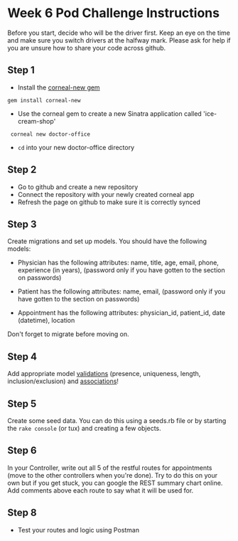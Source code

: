 # Week 6 Pod Challenge Instructions

Before you start, decide who will be the driver first. Keep an eye on the time and make sure you switch drivers at the halfway mark. Please ask for help if you are unsure how to share your code across github.

## Step 1

- Install the [corneal-new gem](https://github.com/thebrianemory/corneal)

```unix
gem install corneal-new
```

- Use the corneal gem to create a new Sinatra application called 'ice-cream-shop'

```unix
 corneal new doctor-office
```

- `cd` into your new doctor-office directory

## Step 2

- Go to github and create a new repository
- Connect the repository with your newly created corneal app
- Refresh the page on github to make sure it is correctly synced

## Step 3

Create migrations and set up models. You should have the following models:

- Physician
    has the following attributes: name, title, age, email, phone, experience (in years), (password only if you have gotten to the section on passwords)

- Patient
    has the following attributes: name, email, (password only if you have gotten to the section on passwords)

- Appointment
    has the following attributes: physician_id, patient_id, date (datetime), location

Don't forget to migrate before moving on.

## Step 4

Add appropriate model [validations](https://guides.rubyonrails.org/active_record_validations.html) (presence, uniqueness, length, inclusion/exclusion) and [associations](https://guides.rubyonrails.org/association_basics.html)!

## Step 5

Create some seed data. You can do this using a seeds.rb file or by starting the `rake console` (or tux) and creating a few objects.

## Step 6

In your Controller, write out all 5 of the restful routes for appointments (move to the other controllers when you're done). Try to do this on your own but if you get stuck, you can google the REST summary chart online. Add comments above each route to say what it will be used for.

## Step 8

- Test your routes and logic using Postman
